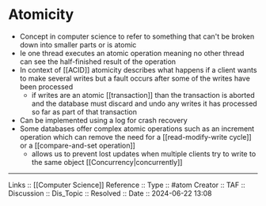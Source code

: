 # Atomicity

- Concept in computer science to refer to something that can't be broken down into smaller parts or is atomic
- Ie one thread executes an atomic operation meaning no other thread can see the half-finished result of the operation
- In context of [[ACID]] atomicity describes what happens if a client wants to make several writes but a fault occurs after some of the writes have been processed
	- if writes are an atomic [[transaction]] than the transaction is aborted and the database must discard and undo any writes it has processed so far as part of that transaction
- Can be implemented using a log for crash recovery 
- Some databases offer complex atomic operations such as an increment operation which can remove the need for a [[read-modify-write cycle]] or a [[compare-and-set operation]]
	- allows us to prevent lost updates when multiple clients try to write to the same object [[Concurrency|concurrently]]

---
Links :: [[Computer Science]]
Reference ::
Type :: #atom
Creator ::
TAF ::
Discussion ::
Dis_Topic :: 
Resolved ::
Date :: 2024-06-22 13:08
